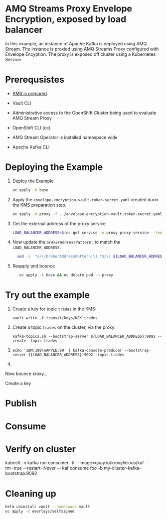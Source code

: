 # AMQ Streams Proxy Envelope Encryption, exposed by load balancer

In this example, an instance of Apache Kafka is deployed using AMQ Stream.  The instance is proxied using
AMQ Streams Proxy configured with Envelope Encyption.  The proxy is exposed off cluster using a Kubernetes
Service.


# Prerequsistes

* [KMS is prepared](../PREPARE_KMS.md).
* Vault CLI

* Administrative access to the OpenShift Cluster being used to evaluate AMQ Stream Proxy
* OpenShift CLI (oc)
* AMQ Stream Operator is installed namespace wide
* Apache Kafka CLI

# Deploying the Example

1. Deploy the Example
   ```sh
   oc apply -k base
   ```
2. Apply the `envelope-encryption-vault-token-secret.yaml` created durin the KMS preparation step.
   ```sh
   oc apply -n proxy -f ../envelope-encryption-vault-token-secret.yaml
   ```
3. Get the external address of the proxy service
   ```sh
   LOAD_BALANCER_ADDRESS=$(oc get service -n proxy proxy-service --template='{{(index .status.loadBalancer.ingress 0).hostname}}')
   ```
4. Now update the `brokerAddressPattern:` to match the `LOAD_BALANCER_ADDRESS`.
   ```sh
     sed -i  "s/\(brokerAddressPattern:\).*$/\1 ${LOAD_BALANCER_ADDRESS}/" base/proxy/proxy-config.yaml
   ```
5. Reapply and bounce
   ```sh
      oc apply -k base && oc delete pod -n proxy
   ```

# Try out the example

1. Create a key for topic `trades` in the KMS:
   ```
   vault write -f transit/keys/KEK_trades
   ```
2. Create a topic `trades` on the cluster, via the proxy:
   ```
   kafka-topics.sh --bootstrap-server ${LOAD_BALANCER_ADDRESS}:9092 --create -topic trades
   ```
3. 
   ```
   echo 'IBM:100\nAPPLE:99' | kafka-console-producer --bootstrap-server ${LOAD_BALANCER_ADDRESS}:9092 -topic trades
   ```

4. 
Now bounce kroxy...

Create a key

# Publish
# Consume
# Verify on cluster
kubectl -n kafka run consumer -ti --image=quay.io/kroxylicious/kaf --rm=true --restart=Never -- kaf consume foo -b my-cluster-kafka-bootstrap:9092



# Cleaning up

```bash
helm uninstall vault --namespace vault
oc apply -d overlays/selfsigned
```

